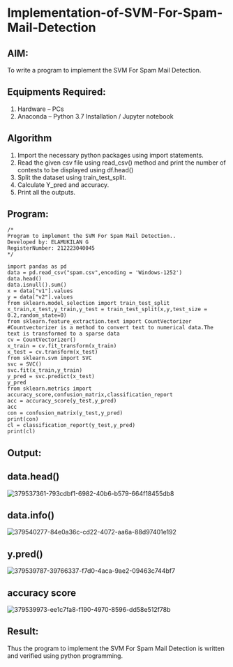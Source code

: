 # Implementation-of-SVM-For-Spam-Mail-Detection

## AIM:
To write a program to implement the SVM For Spam Mail Detection.

## Equipments Required:
1. Hardware – PCs
2. Anaconda – Python 3.7 Installation / Jupyter notebook

## Algorithm
1. Import the necessary python packages using import statements.
2. Read the given csv file using read_csv() method and print the number of contests to be displayed using df.head()
3. Split the dataset using train_test_split.
4. Calculate Y_pred and accuracy.
5. Print all the outputs.

## Program:
```
/*
Program to implement the SVM For Spam Mail Detection..
Developed by: ELAMUKILAN G
RegisterNumber: 212223040045
*/
```
```
import pandas as pd
data = pd.read_csv("spam.csv",encoding = 'Windows-1252') 
data.head()
data.isnull().sum()
x = data["v1"].values
y = data["v2"].values
from sklearn.model_selection import train_test_split
x_train,x_test,y_train,y_test = train_test_split(x,y,test_size = 0.2,random_state=0)
from sklearn.feature_extraction.text import CountVectorizer
#Countvectorizer is a method to convert text to numerical data.The text is transformed to a sparse data
cv = CountVectorizer()
x_train = cv.fit_transform(x_train)
x_test = cv.transform(x_test)
from sklearn.svm import SVC
svc = SVC()
svc.fit(x_train,y_train)
y_pred = svc.predict(x_test)
y_pred
from sklearn.metrics import accuracy_score,confusion_matrix,classification_report
acc = accuracy_score(y_test,y_pred)
acc
con = confusion_matrix(y_test,y_pred)
print(con)
cl = classification_report(y_test,y_pred)
print(cl)
```


## Output:

## data.head()
![379537361-793cdbf1-6982-40b6-b579-664f18455db8](https://github.com/user-attachments/assets/4227d664-7cf0-43af-9f2b-14cbbc5b68c4)
## data.info()
![379540277-84e0a36c-cd22-4072-aa6a-88d97401e192](https://github.com/user-attachments/assets/516fc68e-c5db-4a96-b5f1-791a3ec5179f)
## y.pred()
![379539787-39766337-f7d0-4aca-9ae2-09463c744bf7](https://github.com/user-attachments/assets/7cafdeb8-772a-4106-855b-81414e2674af)
## accuracy score
![379539973-ee1c7fa8-f190-4970-8596-dd58e512f78b](https://github.com/user-attachments/assets/84248f33-9e0e-40f3-b344-f86b41a20126)


## Result:
Thus the program to implement the SVM For Spam Mail Detection is written and verified using python programming.
